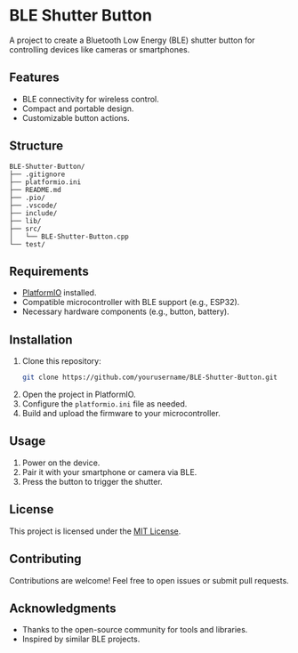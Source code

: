 # BLE Shutter Button

A project to create a Bluetooth Low Energy (BLE) shutter button for controlling devices like cameras or smartphones.

## Features

- BLE connectivity for wireless control.
- Compact and portable design.
- Customizable button actions.

## Structure
```
BLE-Shutter-Button/
├── .gitignore
├── platformio.ini
├── README.md
├── .pio/
├── .vscode/
├── include/
├── lib/
├── src/
│   └── BLE-Shutter-Button.cpp
└── test/
```

## Requirements

- [PlatformIO](https://platformio.org/) installed.
- Compatible microcontroller with BLE support (e.g., ESP32).
- Necessary hardware components (e.g., button, battery).

## Installation

1. Clone this repository:
    ```bash
    git clone https://github.com/yourusername/BLE-Shutter-Button.git
    ```
2. Open the project in PlatformIO.
3. Configure the `platformio.ini` file as needed.
4. Build and upload the firmware to your microcontroller.

## Usage

1. Power on the device.
2. Pair it with your smartphone or camera via BLE.
3. Press the button to trigger the shutter.

## License

This project is licensed under the [MIT License](LICENSE).

## Contributing

Contributions are welcome! Feel free to open issues or submit pull requests.

## Acknowledgments

- Thanks to the open-source community for tools and libraries.
- Inspired by similar BLE projects.
